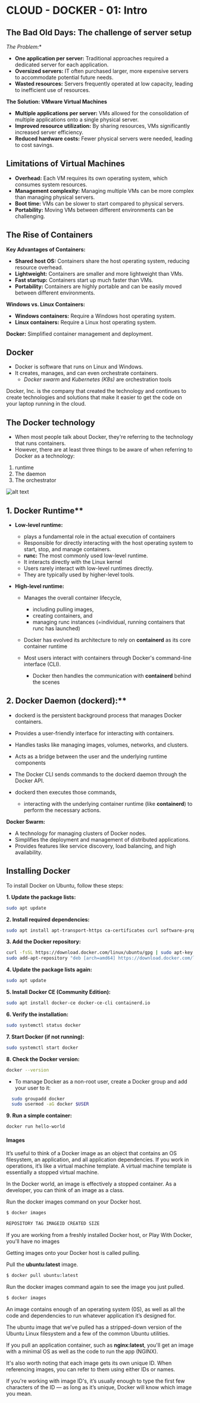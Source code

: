 # CLOUD - DOCKER - 01: Intro

## The Bad Old Days: The challenge of server setup

*The Problem:**

* **One application per server:** Traditional approaches required a dedicated server for each application.
* **Oversized servers:** IT often purchased larger, more expensive servers to accommodate potential future needs.
* **Wasted resources:** Servers frequently operated at low capacity, leading to inefficient use of resources. 

**The Solution: VMware Virtual Machines**

* **Multiple applications per server:** VMs allowed for the consolidation of multiple applications onto a single physical server.
* **Improved resource utilization:** By sharing resources, VMs significantly increased server efficiency.
* **Reduced hardware costs:** Fewer physical servers were needed, leading to cost savings.

## Limitations of Virtual Machines

* **Overhead:** Each VM requires its own operating system, which consumes system resources.
* **Management complexity:** Managing multiple VMs can be more complex than managing physical servers.
* **Boot time:** VMs can be slower to start compared to physical servers.
* **Portability:** Moving VMs between different environments can be challenging.


## The Rise of Containers

**Key Advantages of Containers:**

* **Shared host OS:** Containers share the host operating system, reducing resource overhead.
* **Lightweight:** Containers are smaller and more lightweight than VMs.
* **Fast startup:** Containers start up much faster than VMs.
* **Portability:** Containers are highly portable and can be easily moved between different environments.

**Windows vs. Linux Containers:**

* **Windows containers:** Require a Windows host operating system.
* **Linux containers:** Require a Linux host operating system.

**Docker:** Simplified container management and deployment.

## Docker 

- Docker is software that runs on Linux and Windows.
- It creates, manages, and can even orchestrate containers.
    - *Docker swarm* and *Kubernetes (K8s)* are orchestration tools

Docker, Inc. is the company that created the technology and continues to create technologies
and solutions that make it easier to get the code on your laptop running in the cloud.

## The Docker technology

- When most people talk about Docker, they're referring to the technology that runs containers.
- However, there are at least three things to be aware of when referring to Docker as a technology:

1. runtime
2. The daemon
3. The orchestrator

![alt text](image.png)

## 1. Docker Runtime**

* **Low-level runtime:**
    - plays a fundamental role in the actual execution of containers
    - Responsible for directly interacting with the host operating system to start, stop, and manage containers.
    - **runc:** The most commonly used low-level runtime.
    - It interacts directly with the Linux kernel
    - Users rarely interact with low-level runtimes directly.
    - They are typically used by higher-level tools. 

* **High-level runtime:**
    - Manages the overall container lifecycle, 
      - including pulling images, 
      - creating containers, and 
      - managing runc instances (=individual, running containers that runc has launched)

    - Docker has evolved its architecture to rely on **containerd** as its core container runtime
    - Most users interact with containers through Docker's command-line interface (CLI). 
        - Docker then handles the communication with **containerd** behind the scenes

## 2. Docker Daemon (dockerd):**

- dockerd is the persistent background process that manages Docker containers. 
- Provides a user-friendly interface for interacting with containers.
- Handles tasks like managing images, volumes, networks, and clusters.
- Acts as a bridge between the user and the underlying runtime components
- The Docker CLI sends commands to the dockerd daemon through the Docker API.

- dockerd then executes those commands, 
  - interacting with the underlying container runtime (like **containerd**) to perform the necessary actions.


**Docker Swarm:**

- A technology for managing clusters of Docker nodes.
- Simplifies the deployment and management of distributed applications.
- Provides features like service discovery, load balancing, and high availability.

## Installing Docker

To install Docker on Ubuntu, follow these steps:

**1. Update the package lists:**

```bash
sudo apt update
```

**2. Install required dependencies:**

```bash
sudo apt install apt-transport-https ca-certificates curl software-properties-common
```

**3. Add the Docker repository:**

```bash
curl -fsSL https://download.docker.com/linux/ubuntu/gpg | sudo apt-key add -
sudo add-apt-repository "deb [arch=amd64] https://download.docker.com/linux/ubuntu $(lsb_release -cs) stable"
```

**4. Update the package lists again:**

```bash
sudo apt update
```

**5. Install Docker CE (Community Edition):**

```bash
sudo apt install docker-ce docker-ce-cli containerd.io
```

**6. Verify the installation:**

```bash
sudo systemctl status docker
```

**7. Start Docker (if not running):**

```bash
sudo systemctl start docker
```

**8. Check the Docker version:**

```bash
docker --version
```

* To manage Docker as a non-root user, create a Docker group and add your user to it:

```bash
  sudo groupadd docker
  sudo usermod -aG docker $USER
```

**9. Run a simple container:**

```bash
docker run hello-world
```

#### Images

It’s useful to think of a Docker image as an object that contains an OS 
filesystem, an application, and all application dependencies. 
If you work  in operations, it’s like a virtual machine template. 
A virtual machine  template is essentially a stopped virtual machine. 

In the Docker world, 
an image is effectively a stopped container. 
As a developer, you can think of an image as a class.


Run the docker images command on your Docker host.


```bash
$ docker images

REPOSITORY TAG IMAGEID CREATED SIZE
```
If you are working from a freshly installed Docker host, or Play With
Docker, you'll have no images

Getting images onto your Docker host is called pulling.

Pull the **ubuntu:latest** image.

```bash
$ docker pull ubuntu:latest
```

Run the docker images command again to see the image you just pulled.

```bash
$ docker images
```

An image contains enough of an operating system (0S), as well as all the code and 
dependencies to run whatever application it’s designed for.

The ubuntu image that we’ve pulled has a stripped-down version of the Ubuntu Linux 
filesystem and a few of the common Ubuntu utilities. 

If you pull an application container, such as **nginx:latest**, you'll get an 
image with a minimal OS as well as the code to run the app (NGINX).

It's also worth noting that each image gets its own unique ID.
When referencing images, you can refer to them using either IDs or names.

If you're working with image ID's, it’s usually enough to type the first few 
characters of the ID — as long as it’s unique, Docker will know which 
image you mean. 
